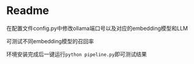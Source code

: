 # Readme

在配置文件config.py中修改ollama端口号以及对应的embedding模型和LLM

可测试不同embedding模型的召回率

环境安装完成后一键运行```python pipeline.py```即可测试结果
